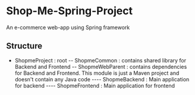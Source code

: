 # Shop-Me-Spring-Project
An e-commerce web-app using Spring framework

## Structure

- ShopmeProject : root
  -- ShopmeCommon : contains shared library for Backend and Frontend
  -- ShopmeWebParent : contains dependencies for Backend and Frontend. This module is just a Maven project and doesn't contain any Java code
  ---- ShopmeBackend : Main application for backend
  ---- ShopmeFrontend : Main application for frontend
